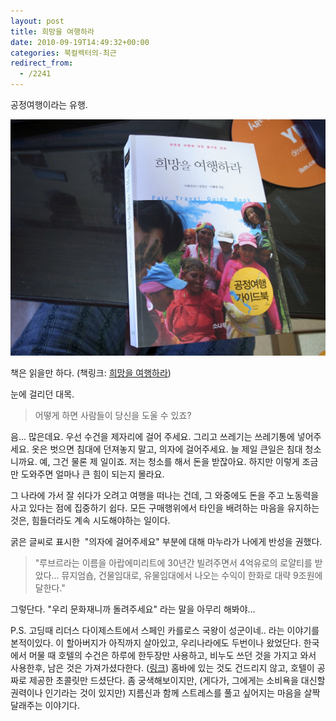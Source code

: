 ```yaml
---
layout: post
title: 희망을 여행하라
date: 2010-09-19T14:49:32+00:00
categories: 북컬렉터의-최근
redirect_from:
  - /2241
---
```




공정여행이라는 유행.

![ ](/assets/media/uploads_1_cfile6.uf.1335C4034C96218AC5BB1B.jpg)

책은 읽을만 하다. (책링크: <a href="http://www.aladin.co.kr/shop/wproduct.aspx?ISBN=8971398167&amp;ttbkey=ttbjinto1216001&amp;COPYPaper=1">희망을 여행하라</a>)

눈에 걸리던 대목.

> 어떻게 하면 사람들이 당신을 도울 수 있죠?

음... 많은데요. 우선 수건을 제자리에 걸어 주세요. 그리고 쓰레기는 쓰레기통에 넣어주세요. 옷은 벗으면 침대에 던져놓지 말고, 의자에 걸어주세요. 늘 제일 큰일은 침대 청소니까요. 예, 그건 물론 제 일이죠. 저는 청소를 해서 돈을 받잖아요. 하지만 이렇게 조금만 도와주면 얼마나 큰 힘이 되는지 몰라요.

그 나라에 가서 잘 쉬다가 오려고 여행을 떠나는 건데, 그 와중에도 돈을 주고 노동력을 사고 있다는 점에 집중하기 쉽다. 모든 구매행위에서 타인을 배려하는 마음을 유지하는 것은, 힘들더라도 계속 시도해야하는 일이다.

굵은 글씨로 표시한  "의자에 걸어주세요" 부분에 대해 마누라가 나에게 반성을 권했다.

> "루브르라는 이름을 아랍에미리트에 30년간 빌려주면서 4억유로의 로얄티를 받았다... 뮤지엄숍, 건물임대로, 유물임대에서 나오는 수익이 한화로 대략 9조원에 달한다."

그렇단다. "우리 문화재니까 돌려주세요" 라는 말을 아무리 해봐야...

P.S. 고딩때 리더스 다이제스트에서 스페인 카를로스 국왕이 성군이네.. 라는 이야기를 본적이있다. 이 할아버지가 아직까지 살아있고, 우리나라에도 두번이나 왔었단다. 한국에서 머물 때 호텔의 수건은 하루에 한두장만 사용하고, 비누도 쓰던 것을 가지고 와서 사용한후, 남은 것은 가져가셨다한다. (<a title="[http://m.boxweb.net/c/dvdprime/list.php?major=ME&amp;minor=E1&amp;master_id=40&amp;bbslist_id=1752097]로 이동합니다." href="http://m.boxweb.net/c/dvdprime/list.php?major=ME&amp;minor=E1&amp;master_id=40&amp;bbslist_id=1752097" target="_blank">링크</a>) 홈바에 있는 것도 건드리지 않고, 호텔이 공짜로 제공한 초콜릿만 드셨단다. 좀 궁색해보이지만, (게다가, 그에게는 소비욕을 대신할 권력이나 인기라는 것이 있지만) 지름신과 함께 스트레스를 풀고 싶어지는 마음을 살짝 달래주는 이야기다.

